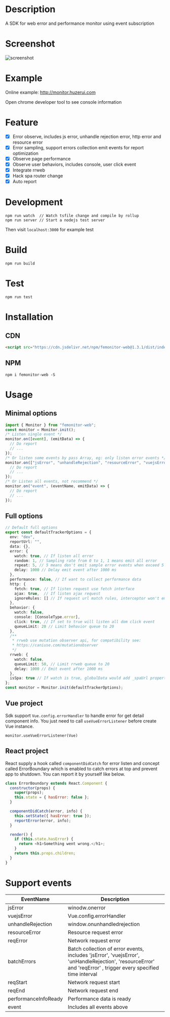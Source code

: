 # Description

A SDK for web error and performance monitor using event subscription

# Screenshot
![screenshot](https://cdn.jsdelivr.net/gh/sandy1504/media@master/20210407/screenshot.6l0t3bpqubw0.gif)

# Example

Online example: http://monitor.huzerui.com

Open chrome developer tool to see console information

# Feature

- [x] Error observe, includes js error, unhandle rejection error, http error and resource error
- [x] Error sampling, support errors collection emit events for report optimization
- [x] Observe page performance
- [x] Observe user behaviors, includes console, user click event
- [x] Integrate rrweb
- [x] Hack spa router change
- [x] Auto report

# Development

```
npm run watch  // Watch tsfile change and compile by rollup
npm run server // Start a nodejs test server
```

Then visit `localhost:3000` for example test

# Build

```
npm run build
```

# Test

```
npm run test
```

# Installation

## CDN

```html
<script src="https://cdn.jsdelivr.net/npm/femonitor-web@1.3.1/dist/index.min.js"></script>
```

## NPM

```
npm i femonitor-web -S
```

# Usage

## Minimal options

```js
import { Monitor } from "femonitor-web";
const monitor = Monitor.init();
/* Listen single event */
monitor.on([event], (emitData) => {
  // Do report
  // ...
});
/* Or listen some events by pass Array, eg: only listen error events */
monitor.on(["jsError", "unhandleRejection", "resourceError", "vuejsError", "reqError"], (eventName, emitData) => {
  // Do report
  // ...
});
/* Or Listen all events, not recommend */
monitor.on("event", (eventName, emitData) => {
  // Do report
  // ...
});
```

## Full options

```typescript
// Default full options
export const defaultTrackerOptions = {
  env: "dev",
  reportUrl: "",
  data: {},
  error: {
    watch: true, // If listen all error
    random: 1, // Sampling rate from 0 to 1, 1 means emit all error
    repeat: 5, // 5 means don't emit sample error events when exceed 5 times. Be careful to set large number because if your report handler cause error, it would probably cause js dead cycle
    delay: 1000 // Delay emit event after 1000 ms
  },
  performance: false, // If want to collect performance data
  http: {
    fetch: true, // If listen request use fetch interface
    ajax: true,  // If listen ajax request
    ignoreRules: [] // If request url match rules, interceptor won't emit events. Support string and regexp
  },
  behavior: {
    watch: false,
    console: [ConsoleType.error],
    click: true, // If set to true will listen all dom click event
    queueLimit: 20 // Limit behavior queue to 20
  },
  /**
   * rrweb use mutation observer api, for compatibility see:
   * https://caniuse.com/mutationobserver
   */
  rrweb: {
    watch: false,
    queueLimit: 50, // Limit rrweb queue to 20
    delay: 1000 // Emit event after 1000 ms
  },
  isSpa: true // If watch is true, globalData would add _spaUrl property when route change
};
const monitor = Monitor.init(defaultTrackerOptions);
```

## Vue project

Sdk support `Vue.config.errorHandler` to handle error for get detail component info. You just need to call `useVueErrorListener` before create Vue instance.

```
monitor.useVueErrorListener(Vue)
```

## React project

React supply a hook called `componentDidCatch` for error listen and concept called ErrorBoundary which is enabled to catch errors at top and prevent app to shutdown. You can report it by yourself like below.

```js
class ErrorBoundary extends React.Component {
  constructor(props) {
    super(props);
    this.state = { hasError: false };
  }

  componentDidCatch(error, info) {
    this.setState({ hasError: true });
    reportError(error, info);
  }

  render() {
    if (this.state.hasError) {
      return <h1>Something went wrong.</h1>;
    }
    return this.props.children;
  }
}
```

# Support events

| EventName            | Description                                                             |
| -------------------- | ----------------------------------------------------------------------- |
| jsError              | winodw.onerror                                                          |
| vuejsError           | Vue.config.errorHandler                                                 |
| unhandleRejection    | window.onunhandledrejection                                             |
| resourceError        | Resource request error                                                  |
| reqError             | Network request error                                                   |
| batchErrors          | Batch collection of error events, includes 'jsError', 'vuejsError', 'unHandleRejection', 'resourceError' and 'reqError' , trigger every specified time interval |
| reqStart             | Network request start                                                   |
| reqEnd               | Network request end                                                     |
| performanceInfoReady | Performance data is ready                                               |
| event                | Includes all events above                                               |
